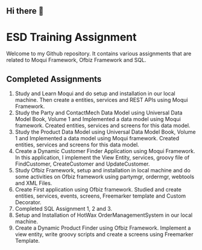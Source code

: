 ## Hi there 👋

# ESD Training Assignment

Welcome to my Github repository. It contains various assignments that are related to Moqui Framework, Ofbiz Framework and SQL.

## Completed Assignments
1. Study and Learn Moqui and do setup and installation in our local machine. Then create a entities, services and REST APIs using Moqui Framework.
2. Study the Party and ContactMech Data Model using Universal Data Model Book, Volume 1 and Implemented a data model using Moqui framework. Created entities, services and screens for this data model.
3. Study the Product Data Model using Universal Data Model Book, Volume 1 and Implemented a data model using Moqui framework. Created entities, services and screens for this data model.
4. Create a Dynamic Customer Finder Application using Moqui Framework. In this application, I implement the View Entity, services, groovy file of FindCustomer, CreateCustomer and UpdateCustomer.
5. Study Ofbiz Framework, setup and installation in local machine and do some activities on Ofbiz framework using partymgr, ordermgr, webtools and XML Files.
6. Create First application using Ofbiz framework. Studied and create entities, services, events, screens, Freemarker template and Custom Decorator.
7. Completed SQL Assignment 1, 2 and 3.
8. Setup and Installation of HotWax OrderManagementSystem in our local machine.
9. Create a Dynamic Product Finder using Ofbiz Framework. Implement a view entity, write groovy scripts and create a screens using Freemarker Template.

